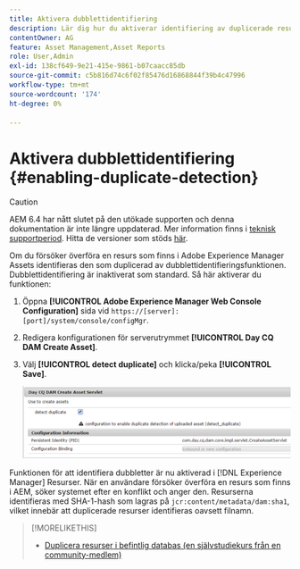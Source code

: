 ```yaml
---
title: Aktivera dubblettidentifiering
description: Lär dig hur du aktiverar identifiering av duplicerade resurser i AEM.
contentOwner: AG
feature: Asset Management,Asset Reports
role: User,Admin
exl-id: 138cf649-9e21-415e-9861-b07caacc85db
source-git-commit: c5b816d74c6f02f85476d16868844f39b4c47996
workflow-type: tm+mt
source-wordcount: '174'
ht-degree: 0%

---
```


# Aktivera dubblettidentifiering {#enabling-duplicate-detection}

>[!CAUTION]
>
>AEM 6.4 har nått slutet på den utökade supporten och denna dokumentation är inte längre uppdaterad. Mer information finns i [teknisk supportperiod](https://helpx.adobe.com/support/programs/eol-matrix.html). Hitta de versioner som stöds [här](https://experienceleague.adobe.com/docs/).

Om du försöker överföra en resurs som finns i Adobe Experience Manager Assets identifieras den som duplicerad av dubblettidentifieringsfunktionen. Dubblettidentifiering är inaktiverat som standard. Så här aktiverar du funktionen:

1. Öppna **[!UICONTROL Adobe Experience Manager Web Console Configuration]** sida vid `https://[server]:[port]/system/console/configMgr`.
1. Redigera konfigurationen för serverutrymmet **[!UICONTROL Day CQ DAM Create Asset]**.
1. Välj **[!UICONTROL detect duplicate]** och klicka/peka **[!UICONTROL Save]**.

   ![Välj alternativet Identifiera dubblett i serverleten](assets/chlimage_1-377.png)

Funktionen för att identifiera dubbletter är nu aktiverad i [!DNL Experience Manager] Resurser. När en användare försöker överföra en resurs som finns i AEM, söker systemet efter en konflikt och anger den. Resurserna identifieras med SHA-1-hash som lagras på `jcr:content/metadata/dam:sha1`, vilket innebär att duplicerade resurser identifieras oavsett filnamn.

>[!MORELIKETHIS]
>
>* [Duplicera resurser i befintlig databas (en självstudiekurs från en community-medlem)](https://experience-aem.blogspot.com/2019/06/aem-65-find-duplicate-assets-binaries-in-existing-repository.html)

